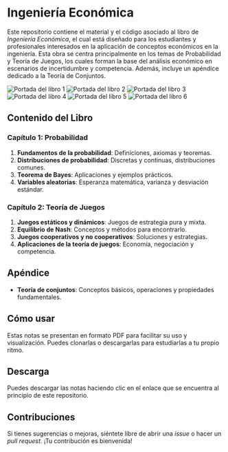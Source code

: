 # Ingeniería Económica

Este repositorio contiene el material y el código asociado al libro de *Ingeniería Económica*, el cual está diseñado para los estudiantes y profesionales interesados en la aplicación de conceptos económicos en la ingeniería. Esta obra se centra principalmente en los temas de Probabilidad y Teoría de Juegos, los cuales forman la base del análisis económico en escenarios de incertidumbre y competencia. Además, incluye un apéndice dedicado a la Teoría de Conjuntos.

![Portada del libro 1](Images/GitHub/IE1.jpeg)
![Portada del libro 2](Images/GitHub/IE2.jpeg)
![Portada del libro 3](Images/GitHub/IE3.jpeg)
![Portada del libro 4](Images/GitHub/IE4.jpeg)
![Portada del libro 5](Images/GitHub/IE5.jpeg)
![Portada del libro 6](Images/GitHub/IE6.jpeg)

## Contenido del Libro

### Capítulo 1: Probabilidad

1. **Fundamentos de la probabilidad**: Definiciones, axiomas y teoremas.
2. **Distribuciones de probabilidad**: Discretas y continuas, distribuciones comunes.
3. **Teorema de Bayes**: Aplicaciones y ejemplos prácticos.
4. **Variables aleatorias**: Esperanza matemática, varianza y desviación estándar.

### Capítulo 2: Teoría de Juegos

1. **Juegos estáticos y dinámicos**: Juegos de estrategia pura y mixta.
2. **Equilibrio de Nash**: Conceptos y métodos para encontrarlo.
3. **Juegos cooperativos y no cooperativos**: Soluciones y estrategias.
4. **Aplicaciones de la teoría de juegos**: Economía, negociación y competencia.

## Apéndice

- **Teoría de conjuntos**: Conceptos básicos, operaciones y propiedades fundamentales.

## Cómo usar

Estas notas se presentan en formato PDF para facilitar su uso y visualización. Puedes clonarlas o descargarlas para estudiarlas a tu propio ritmo.

## Descarga

Puedes descargar las notas haciendo clic en el enlace que se encuentra al principio de este repositorio.

## Contribuciones

Si tienes sugerencias o mejoras, siéntete libre de abrir una *issue* o hacer un *pull request*. ¡Tu contribución es bienvenida!